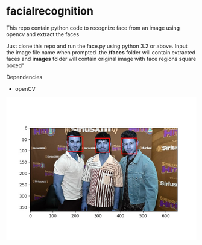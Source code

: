 # facialrecognition
This repo contain python code to recognize face from an image using opencv and extract the faces

Just clone this repo and run the face.py using python 3.2 or above. Input the image file name when prompted .the <b>/faces</b> folder 
will contain extracted faces and <b>images</b> folder will contain original image with face regions square boxed"

Dependencies 

<ul>
<li>openCV</li>
</ul>

<img src='images/img8133.jpg' />
